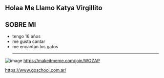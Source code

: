 ## Holaa Me Llamo Katya Virgillito
## SOBRE MI
- tengo 16 años
- me gusta cantar
- me encantan los gatos
  ___
![image](https://github.com/katyvirg19/katyvirg19/assets/171263911/6df9b04e-8716-45a6-a54f-a6ed8012d233)
https://makeitmeme.com/join/WOZAP

https://www.goschool.com.ar/
